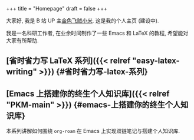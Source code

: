 +++
title = "Homepage"
draft = false
+++

大家好, 我是 B 站 UP 主[金色飞贼小米](https://space.bilibili.com/314984514). 这是我的个人主页 (建设中).

我是一名科研工作者, 在业余时间制作了一些 Emacs 和 LaTeX 的教程, 希望能对大家有所帮助.


## [省时省力写 LaTeX 系列]({{< relref "easy-latex-writing" >}}) {#省时省力写-latex-系列}


## [Emacs 上搭建你的终生个人知识库]({{< relref "PKM-main" >}}) {#emacs-上搭建你的终生个人知识库}

本系列讲解如何围绕 `org-roam` 在 Emacs 上实现双链笔记与搭建个人知识库.
